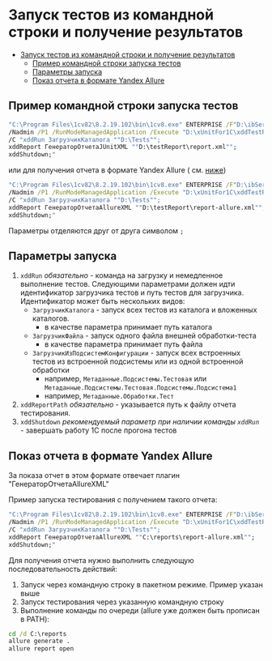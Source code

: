 # Запуск тестов из командной строки и получение результатов

<!-- TOC -->

- [Запуск тестов из командной строки и получение результатов](#запуск-тестов-из-командной-строки-и-получение-результатов)
    - [Пример командной строки запуска тестов](#пример-командной-строки-запуска-тестов)
    - [Параметры запуска](#параметры-запуска)
    - [Показ отчета в формате Yandex Allure](#показ-отчета-в-формате-yandex-allure)

<!-- /TOC -->

## Пример командной строки запуска тестов

```cmd
"C:\Program Files\1cv82\8.2.19.102\bin\1cv8.exe" ENTERPRISE /F"D:\ibService" 
/Nadmin /P1 /RunModeManagedApplication /Execute "D:\xUnitFor1C\xddTestRunner.epf"
/C "xddRun ЗагрузчикКаталога ""D:\Tests"";
xddReport ГенераторОтчетаJUnitXML ""D:\testReport\report.xml"";
xddShutdown;"
```

или для получения отчета в формате Yandex Allure ( см. [ниже](#Показ-отчета-в-формате-Yandex-Allure))

```cmd
"C:\Program Files\1cv82\8.2.19.102\bin\1cv8.exe" ENTERPRISE /F"D:\ibService" 
/Nadmin /P1 /RunModeManagedApplication /Execute "D:\xUnitFor1C\xddTestRunner.epf"
/C "xddRun ЗагрузчикКаталога ""D:\Tests"";
xddReport ГенераторОтчетаAllureXML ""D:\testReport\report-allure.xml"";
xddShutdown;"
```

Параметры отделяются друг от друга символом `;`

## Параметры запуска

1. `xddRun` *обязательно* - команда на загрузку и немедленное выполнение тестов. Следующими параметрами должен идти идентификатор загрузчика тестов и путь тестов для загрузчика. Идентификатор может быть нескольких видов:
   * `ЗагрузчикКаталога` - запуск всех тестов из каталога и вложенных каталогов.
     * в качестве параметра принимает путь каталога
   * `ЗагрузчикФайла` - запуск одного файла внешней обработки-теста
     * в качестве параметра принимает путь файла
   * `ЗагрузчикИзПодсистемКонфигурации` - запуск всех встроенных тестов из встроенной подсистемы или из одной встроенной обработки 
     * например, `Метаданные.Подсистемы.Тестовая` или `Метаданные.Подсистемы.Тестовая.Подсистемы.Подсистема1`
     * например, `Метаданные.Обработки.Тест`
1. `xddReportPath` *обязательно* - указывается путь к файлу отчета тестирования. 
1. `xddShutdown` *рекомендуемый параметр при наличии команды `xddRun`* - завершать работу 1С после прогона тестов

## Показ отчета в формате Yandex Allure

За показа отчет в этом формате отвечает плагин "ГенераторОтчетаAllureXML"

Пример запуска тестирования с получением такого отчета:

```cmd
"C:\Program Files\1cv82\8.2.19.102\bin\1cv8.exe" ENTERPRISE /F"D:\ibService" 
/Nadmin /P1 /RunModeManagedApplication /Execute "D:\xUnitFor1C\xddTestRunner.epf"
/C "xddRun ЗагрузчикКаталога ""D:\Tests"";
xddReport ГенераторОтчетаAllureXML ""C:\reports\report-allure.xml"";
xddShutdown;"
```

Для получения отчета нужно выполнить следующую последовательность действий:

1. Запуск через командную строку в пакетном режиме. Пример указан выше
1. Запуск тестирования через указанную командную строку
1. Выполнение команды по очереди (allure уже должен быть прописан в PATH):

```cmd
cd /d C:\reports
allure generate .
allure report open
```